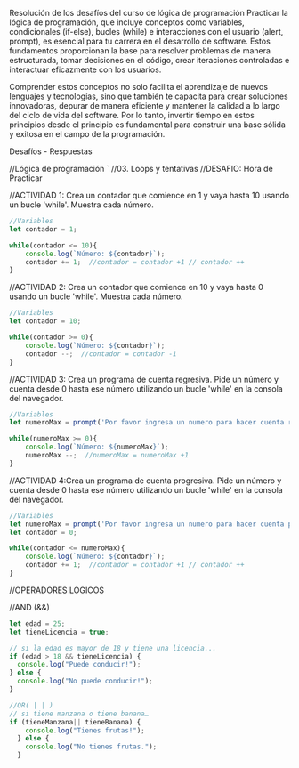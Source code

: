 Resolución de los desafíos del curso de lógica de programación
Practicar la lógica de programación, que incluye conceptos como variables, condicionales (if-else), bucles (while) e interacciones con el usuario (alert, prompt), es esencial para tu carrera en el desarrollo de software. Estos fundamentos proporcionan la base para resolver problemas de manera estructurada, tomar decisiones en el código, crear iteraciones controladas e interactuar eficazmente con los usuarios.

Comprender estos conceptos no solo facilita el aprendizaje de nuevos lenguajes y tecnologías, sino que también te capacita para crear soluciones innovadoras, depurar de manera eficiente y mantener la calidad a lo largo del ciclo de vida del software. Por lo tanto, invertir tiempo en estos principios desde el principio es fundamental para construir una base sólida y exitosa en el campo de la programación.

Desafíos - Respuestas


//Lógica de programación `
//03. Loops y tentativas
//DESAFIO: Hora de Practicar


//ACTIVIDAD 1: Crea un contador que comience en 1 y vaya hasta 10 usando un bucle 'while'. Muestra cada número.

```javascript
//Variables
let contador = 1;

while(contador <= 10){
    console.log(`Número: ${contador}`);
    contador += 1;  //contador = contador +1 // contador ++
}
```



//ACTIVIDAD 2: Crea un contador que comience en 10 y vaya hasta 0 usando un bucle 'while'. Muestra cada número.

```javascript
//Variables
let contador = 10;

while(contador >= 0){
    console.log(`Número: ${contador}`);
    contador --;  //contador = contador -1
}
```



//ACTIVIDAD 3: Crea un programa de cuenta regresiva. Pide un número y cuenta desde 0 hasta ese número utilizando un bucle 'while' en la consola del navegador.

```javascript
//Variables
let numeroMax = prompt('Por favor ingresa un numero para hacer cuenta regresiva');

while(numeroMax >= 0){
    console.log(`Número: ${numeroMax}`);
    numeroMax --;  //numeroMax = numeroMax +1
}
```





//ACTIVIDAD 4:Crea un programa de cuenta progresiva. Pide un número y cuenta desde 0 hasta ese número utilizando un bucle 'while' en la consola del navegador.

```javascript
//Variables
let numeroMax = prompt('Por favor ingresa un numero para hacer cuenta progresiva');
let contador = 0;

while(contador <= numeroMax){
    console.log(`Número: ${contador}`);
    contador += 1;  //contador = contador +1 // contador ++
}
```




//OPERADORES LOGICOS

//AND (&&)

```javascript
let edad = 25;
let tieneLicencia = true;

// si la edad es mayor de 18 y tiene una licencia...
if (edad > 18 && tieneLicencia) {
  console.log("Puede conducir!");
} else {
  console.log("No puede conducir!");
}
```

```javascript
//OR( | | )
// si tiene manzana o tiene banana…
if (tieneManzana|| tieneBanana) {
    console.log("Tienes frutas!");
  } else {
    console.log("No tienes frutas.");
  }
```

